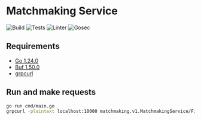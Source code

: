 # Matchmaking Service

![Build](https://github.com/ivanlemeshev/matchmaking-service/actions/workflows/build.yml/badge.svg)
![Tests](https://github.com/ivanlemeshev/matchmaking-service/actions/workflows/test.yml/badge.svg)
![Linter](https://github.com/ivanlemeshev/matchmaking-service/actions/workflows/lint.yml/badge.svg)
![Gosec](https://github.com/ivanlemeshev/matchmaking-service/actions/workflows/sec.yml/badge.svg)

## Requirements

- [Go 1.24.0](https://go.dev/doc/install)
- [Buf 1.50.0](https://buf.build/docs/cli/installation/)
- [grpcurl](https://github.com/fullstorydev/grpcurl?tab=readme-ov-file#installation)

## Run and make requests

```bash
go run cmd/main.go
grpcurl -plaintext localhost:10000 matchmaking.v1.MatchmakingService/FindMatch
```

